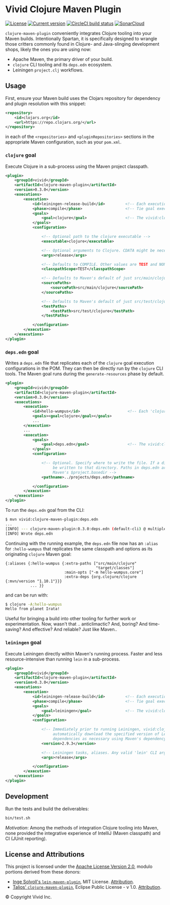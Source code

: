   # Vivid Clojure Maven Plugin
[![License](https://img.shields.io/badge/license-Apache%202-blue.svg?style=flat-square)](LICENSE.txt)
[![Current version](https://img.shields.io/clojars/v/vivid/clojure-maven-plugin.svg?color=blue&style=flat-square)](https://clojars.org/vivid/clojure-maven-plugin)
[![CircleCI build status](https://circleci.com/gh/vivid-inc/clojure-maven-plugin/tree/release-0.3.0.svg)](https://circleci.com/gh/vivid-inc/clojure-maven-plugin)
[![SonarCloud](https://sonarcloud.io/api/project_badges/measure?project=vivid-inc_clojure-maven-plugin&metric=alert_status)](https://sonarcloud.io/dashboard?id=vivid-inc_clojure-maven-plugin)


`clojure-maven-plugin` conveniently integrates Clojure tooling into your Maven builds.
Intentionally Spartan, it is specifically designed to wrangle those critters commonly found in Clojure- and Java-slinging development shops, likely the ones you are using now:

- Apache Maven, the primary driver of your build.
- `clojure` CLI tooling and its `deps.edn` ecosystem.
- Leiningen `project.clj` workflows.



## Usage

First, ensure your Maven build uses the Clojars repository for dependency and plugin resolution with this snippet:
```xml
<repository>
    <id>clojars.org</id>
    <url>https://repo.clojars.org/</url>
</repository>
```
in each of the `<repositories>` and `<pluginRepositories>` sections in the appropriate Maven
configuration, such as your `pom.xml`.

### `clojure` goal

Execute Clojure in a sub-process using the Maven project classpath.

```xml
<plugin>
    <groupId>vivid</groupId>
    <artifactId>clojure-maven-plugin</artifactId>
    <version>0.3.0</version>
    <executions>
        <execution>
            <id>leiningen-release-build</id>         <!-- Each execution requires a unique ID -->
            <phase>compile</phase>                   <!-- Tie goal execution to the desired Maven phase -->
            <goals>
                <goal>clojure</goal>                 <!-- The vivid:clojure-maven-plugin Clojure goal -->
            </goals>
            <configuration>

                <!-- Optional path to the clojure executable -->
                <executable>clojure</executable>

                <!-- Optional arguments to Clojure. CDATA might be necessary to handle dashes. -->
                <args>release</args>

                <!-- Defaults to COMPILE. Other values are TEST and NONE. -->
                <classpathScope>TEST</classpathScope>

                <!-- Defaults to Maven's default of just src/main/clojure -->
                <sourcePaths>
                    <sourcePath>src/main/clojure</sourcePath>
                </sourcePaths>

                <!-- Defaults to Maven's default of just src/test/clojure -->
                <testPaths>
                    <testPath>src/test/clojure</testPath>
                </testPaths>

            </configuration>
        </execution>
    </executions>
</plugin>
```



### `deps.edn` goal

Writes a `deps.edn` file that replicates each of the `clojure` goal execution configurations in the POM.
They can then be directly run by the `clojure` CLI tools.
The Maven goal runs during the `generate-resources` phase by default.
```xml
<plugin>
    <groupId>vivid</groupId>
    <artifactId>clojure-maven-plugin</artifactId>
    <version>0.3.0</version>
    <executions>
        <execution>
            <id>hello-wumpus</id>                     <!-- Each 'clojure' goal execution ID servers as the deps.edn alias -->
            <goals><goal>clojure</goal></goals>
            ...
        </execution>
        ...
        <execution>
            <goals>
                <goal>deps.edn</goal>                 <!-- The vivid:clojure-maven-plugin deps.edn goal -->
            </goals>
            <configuration>

                <!-- Optional. Specify where to write the file. If a directory, deps.edn will
                     be written to that directory. Paths in deps.edn are written relative to
                     Maven's $project.basedir -->
                <pathname>../projects/deps.edn</pathname>

            </configuration>
        </execution>
    </executions>
</plugin>
```
To run the `deps.edn` goal from the CLI:
```bash
$ mvn vivid:clojure-maven-plugin:deps.edn
...
[INFO] --- clojure-maven-plugin:0.3.0:deps.edn (default-cli) @ multiple-use-project ---
[INFO] Wrote deps.edn
```
Continuing with the running example, the `deps.edn` file now has an `:alias` for `:hello-wumpus` that replicates the same classpath and options as its originating `clojure` Maven goal:
```edn
{:aliases {:hello-wumpus {:extra-paths ["src/main/clojure"
                                        "target/classes"]
                          :main-opts ["-m hello-wumpus.core"]
                          :extra-deps {org.clojure/clojure {:mvn/version "1.10.1"}}}
           ... }}
```
and can be run with:
```bash
$ clojure -A:hello-wumpus
Hello from planet Irata!
```
Useful for bringing a build into other tooling for further work or experimentation.
Now, wasn't that .. anticlimactic? And, boring? And time-saving? And effective? And reliable? Just like Maven..



### `leiningen` goal

Execute Leiningen directly within Maven's running process.
Faster and less resource-intensive than running `lein` in a sub-process.

```xml
<plugin>
    <groupId>vivid</groupId>
    <artifactId>clojure-maven-plugin</artifactId>
    <version>0.3.0</version>
    <executions>
        <execution>
            <id>leiningen-release-build</id>         <!-- Each execution requires a unique ID -->
            <phase>compile</phase>                   <!-- Tie goal execution to the desired Maven phase -->
            <goals>
                <goal>leiningen</goal>               <!-- The vivid:clojure-maven-plugin Leiningen goal -->
            </goals>
            <configuration>

                <!-- Immediately prior to running Leiningen, vivid:clojure-maven-plugin will
                     automatically download the specified version of Leiningen and its
                     dependencies as necessary using Maven's dependency resolution system. -->
                <version>2.9.3</version>

                <!-- Leiningen tasks, aliases. Any valid 'lein' CLI arguments can be used here. -->
                <args>release</args>

            </configuration>
        </execution>
    </executions>
</plugin>
```



## Development

Run the tests and build the deliverables:

```bash
bin/test.sh
```

*Motivation*: Among the methods of integration Clojure tooling into Maven, none provided the integrative experience of IntelliJ (Maven classpath) and CI (JUnit reporting).



## License and Attributions

This project is licensed under the [Apache License Version 2.0](LICENSE.txt), modulo portions derived from these donors:

- [Inge Solvoll's `lein-maven-plugin`](https://github.com/ingesolvoll/lein-maven-plugin), MIT License.
  [Attribution](src/main/resources/licenses/LICENSE-ingesolvoll-lein-maven-plugin.txt).
- [Talios' `clojure-maven-plugin`](https://github.com/talios/clojure-maven-plugin), Eclipse Public License - v 1.0.
  [Attribution](src/main/resources/licenses/LICENSE-talios-clojure-maven-plugin.html).



© Copyright Vivid Inc.
